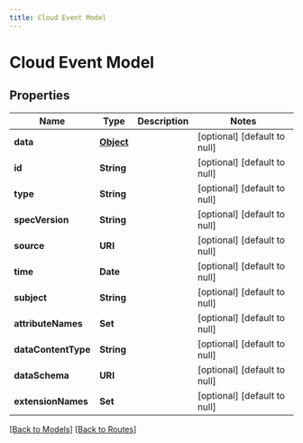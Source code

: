 ```yaml
---
title: Cloud Event Model
---
```


# Cloud Event Model
## Properties

| Name | Type | Description | Notes |
|------------ | ------------- | ------------- | -------------|
| **data** | [**Object**]() |  | [optional] [default to null] |
| **id** | **String** |  | [optional] [default to null] |
| **type** | **String** |  | [optional] [default to null] |
| **specVersion** | **String** |  | [optional] [default to null] |
| **source** | **URI** |  | [optional] [default to null] |
| **time** | **Date** |  | [optional] [default to null] |
| **subject** | **String** |  | [optional] [default to null] |
| **attributeNames** | **Set** |  | [optional] [default to null] |
| **dataContentType** | **String** |  | [optional] [default to null] |
| **dataSchema** | **URI** |  | [optional] [default to null] |
| **extensionNames** | **Set** |  | [optional] [default to null] |

[[Back to Models]](../overview#models) [[Back to Routes]](../overview#routes)

